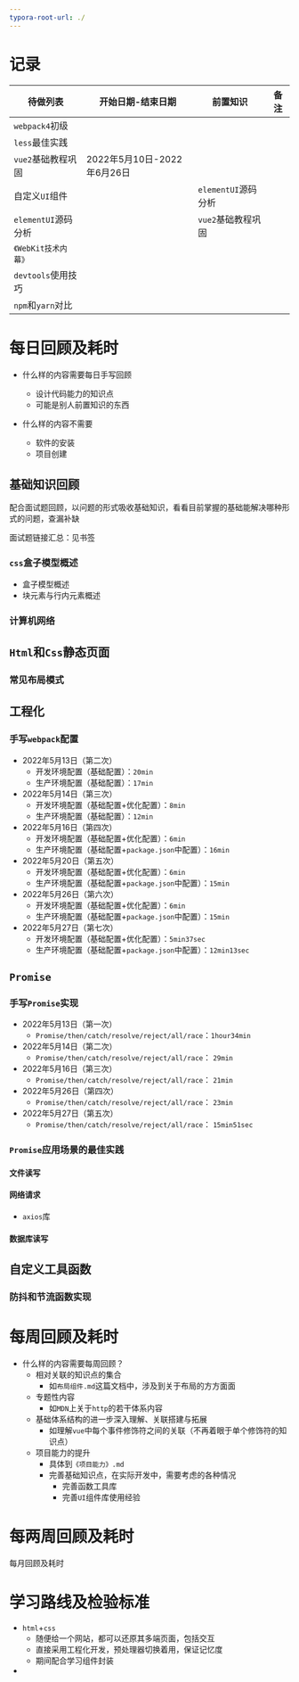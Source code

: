 ```yaml
---
typora-root-url: ./
---
```


# 记录

| 待做列表             | 开始日期-结束日期           | 前置知识            | 备注 |
| -------------------- | --------------------------- | ------------------- | ---- |
| `webpack4`初级       |                             |                     |      |
| `less`最佳实践       |                             |                     |      |
| `vue2`基础教程巩固   | 2022年5月10日-2022年6月26日 |                     |      |
| 自定义`UI`组件       |                             | `elementUI`源码分析 |      |
| `elementUI`源码分析  |                             | `vue2`基础教程巩固  |      |
| `《WebKit技术内幕》` |                             |                     |      |
| `devtools`使用技巧   |                             |                     |      |
| `npm`和`yarn`对比    |                             |                     |      |

# 每日回顾及耗时

- 什么样的内容需要每日手写回顾
  - 设计代码能力的知识点
  - 可能是别人前置知识的东西

- 什么样的内容不需要
  - 软件的安装
  - 项目创建

## 基础知识回顾

配合面试题回顾，以问题的形式吸收基础知识，看看目前掌握的基础能解决哪种形式的问题，查漏补缺

面试题链接汇总：见书签

### `css`盒子模型概述

- 盒子模型概述
- 块元素与行内元素概述

### 计算机网络



## `Html`和`Css`静态页面

### 常见布局模式



## 工程化

### 手写`webpack`配置

- 2022年5月13日（第二次）
  - 开发环境配置（基础配置）：`20min`
  - 生产环境配置（基础配置）：`17min`
- 2022年5月14日（第三次）
  - 开发环境配置（基础配置+优化配置）：`8min`
  - 生产环境配置（基础配置）：`12min`
- 2022年5月16日（第四次）
  - 开发环境配置（基础配置+优化配置）：`6min`
  - 生产环境配置（基础配置+`package.json`中配置）：`16min`
- 2022年5月20日（第五次）
  - 开发环境配置（基础配置+优化配置）：`6min`
  - 生产环境配置（基础配置+`package.json`中配置）：`15min`
- 2022年5月26日（第六次）
  - 开发环境配置（基础配置+优化配置）：`6min`
  - 生产环境配置（基础配置+`package.json`中配置）：`15min`
- 2022年5月27日（第七次）
  - 开发环境配置（基础配置+优化配置）：`5min37sec`
  - 生产环境配置（基础配置+`package.json`中配置）：`12min13sec`

## `Promise`

### 手写`Promise`实现

- 2022年5月13日（第一次）
  - `Promise/then/catch/resolve/reject/all/race`：`1hour34min`
- 2022年5月14日（第二次）
  - `Promise/then/catch/resolve/reject/all/race`： `29min`
- 2022年5月16日（第三次）
  - `Promise/then/catch/resolve/reject/all/race`： `21min`
- 2022年5月26日（第四次）
  - `Promise/then/catch/resolve/reject/all/race`： `23min`
- 2022年5月27日（第五次）
  - `Promise/then/catch/resolve/reject/all/race`： `15min51sec`

### `Promise`应用场景的最佳实践

#### 文件读写



#### 网络请求

- `axios`库

#### 数据库读写

## 自定义工具函数

### 防抖和节流函数实现



# 每周回顾及耗时

- 什么样的内容需要每周回顾？
  - 相对关联的知识点的集合
    - 如`布局组件.md`这篇文档中，涉及到关于布局的方方面面
  - 专题性内容
    - 如`MDN`上关于`http`的若干体系内容
  - 基础体系结构的进一步深入理解、关联搭建与拓展
    - 如理解`vue`中每个事件修饰符之间的关联（不再着眼于单个修饰符的知识点）
  - 项目能力的提升
    - 具体到`《项目能力》.md`
    - 完善基础知识点，在实际开发中，需要考虑的各种情况
      - 完善函数工具库
      - 完善`UI`组件库使用经验

# 每两周回顾及耗时



每月回顾及耗时

# 学习路线及检验标准

- `html`+`css`
  - 随便给一个网站，都可以还原其多端页面，包括交互
  - 直接采用工程化开发，预处理器切换着用，保证记忆度
  - 期间配合学习组件封装
- 
